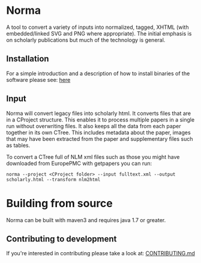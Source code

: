 # Norma

A tool to convert a variety of inputs into normalized, tagged, XHTML (with embedded/linked SVG and PNG where
appropriate). The initial emphasis is on scholarly publications but much of the technology is general.

## Installation

For a simple introduction and a description of how to install binaries of the software please see: [here](http://contentmine.github.io)

## Input

Norma will convert legacy files into scholarly html. It converts files that are in a CProject structure. This enables it
to process multiple papers in a single run without overwriting files. It also keeps all the data from each paper together
in its own CTree. This includes metadata about the paper, images that may have been extracted from the paper and
supplementary files such as tables.

To convert a CTree full of NLM xml files such as those you might have downloaded from EuropePMC with getpapers you can run:
  ```
  norma --project <CProject folder> --input fulltext.xml --output scholarly.html --transform nlm2html
  ```

# Building from source

Norma can be built with maven3 and requires java 1.7 or greater.

## Contributing to development
If you're interested in contributing please take a look at: [CONTRIBUTING.md](CONTRIBUTING.md)
